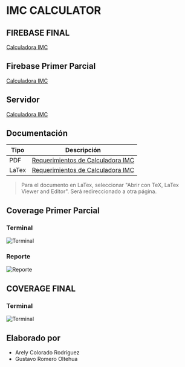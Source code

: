 # IMC CALCULATOR

## FIREBASE FINAL
[Calculadora IMC](https://acr2007.web.app "Firebase FINAL IMC")

## Firebase Primer Parcial
[Calculadora IMC](https://imc-calculadora-ded1a.web.app/ "Firebase IMC")

## Servidor
[Calculadora IMC](http://104.198.244.0:5028/ "Servidor IMC")

## Documentación

| Tipo | Descripción |
| ------------- | ------------- |
| PDF | [Requerimientos de Calculadora IMC](https://drive.google.com/file/d/1DEN65KeYznAHzKnOjb_s_mcSaDMusJuo/view?usp=sharing "Requerimientos Calculadora PDF")  |
| LaTex | [Requerimientos de Calculadora IMC](https://drive.google.com/file/d/1ncsE-rS-ksiqUUtryehOiS1LoQBg3hyN/view?usp=sharing "Requerimientos Calculadora LaTex") |

> Para el documento en LaTex, seleccionar "Abrir con TeX, LaTex Viewer and Editor". Será redireccionado a otra página.

## Coverage Primer Parcial

### Terminal

![Terminal](https://user-images.githubusercontent.com/62484066/100407340-c6172800-302d-11eb-83cd-5ca78e356118.png)

### Reporte 

![Reporte](https://user-images.githubusercontent.com/62484066/100407335-c4e5fb00-302d-11eb-9e0d-dc1857bd6db3.png)


## COVERAGE FINAL

### Terminal

![Terminal](https://user-images.githubusercontent.com/62484066/104251761-0a238800-5436-11eb-9ac9-b717239df2f4.jpeg)


## Elaborado por

- Arely Colorado Rodríguez
- Gustavo Romero Oltehua
